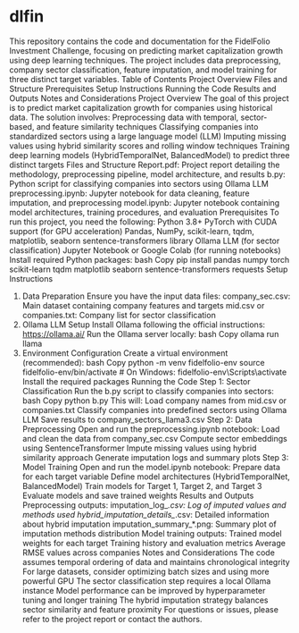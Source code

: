 # dlfin

This repository contains the code and documentation for the FidelFolio Investment Challenge, focusing on predicting market capitalization growth using deep learning techniques. The project includes data preprocessing, company sector classification, feature imputation, and model training for three distinct target variables.
Table of Contents
Project Overview
Files and Structure
Prerequisites
Setup Instructions
Running the Code
Results and Outputs
Notes and Considerations
Project Overview
The goal of this project is to predict market capitalization growth for companies using historical data. The solution involves:
Preprocessing data with temporal, sector-based, and feature similarity techniques
Classifying companies into standardized sectors using a large language model (LLM)
Imputing missing values using hybrid similarity scores and rolling window techniques
Training deep learning models (HybridTemporalNet, BalancedModel) to predict three distinct targets
Files and Structure
Report.pdf: Project report detailing the methodology, preprocessing pipeline, model architecture, and results
b.py: Python script for classifying companies into sectors using Ollama LLM
preprocessing.ipynb: Jupyter notebook for data cleaning, feature imputation, and preprocessing
model.ipynb: Jupyter notebook containing model architectures, training procedures, and evaluation
Prerequisites
To run this project, you need the following:
Python 3.8+
PyTorch with CUDA support (for GPU acceleration)
Pandas, NumPy, scikit-learn, tqdm, matplotlib, seaborn
sentence-transformers library
Ollama LLM (for sector classification)
Jupyter Notebook or Google Colab (for running notebooks)
Install required Python packages:
bash
Copy
pip install pandas numpy torch scikit-learn tqdm matplotlib seaborn sentence-transformers requests
Setup Instructions
1. Data Preparation
Ensure you have the input data files:
company_sec.csv: Main dataset containing company features and targets
mid.csv or companies.txt: Company list for sector classification
2. Ollama LLM Setup
Install Ollama following the official instructions: https://ollama.ai/
Run the Ollama server locally:
bash
Copy
ollama run llama
3. Environment Configuration
Create a virtual environment (recommended):
bash
Copy
python -m venv fidelfolio-env
source fidelfolio-env/bin/activate  # On Windows: fidelfolio-env\Scripts\activate
Install the required packages
Running the Code
Step 1: Sector Classification
Run the b.py script to classify companies into sectors:
bash
Copy
python b.py
This will:
Load company names from mid.csv or companies.txt
Classify companies into predefined sectors using Ollama LLM
Save results to company_sectors_llama3.csv
Step 2: Data Preprocessing
Open and run the preprocessing.ipynb notebook:
Load and clean the data from company_sec.csv
Compute sector embeddings using SentenceTransformer
Impute missing values using hybrid similarity approach
Generate imputation logs and summary plots
Step 3: Model Training
Open and run the model.ipynb notebook:
Prepare data for each target variable
Define model architectures (HybridTemporalNet, BalancedModel)
Train models for Target 1, Target 2, and Target 3
Evaluate models and save trained weights
Results and Outputs
Preprocessing outputs:
imputation_log_*.csv: Log of imputed values and methods used
hybrid_imputation_details_*.csv: Detailed information about hybrid imputation
imputation_summary_*.png: Summary plot of imputation methods distribution
Model training outputs:
Trained model weights for each target
Training history and evaluation metrics
Average RMSE values across companies
Notes and Considerations
The code assumes temporal ordering of data and maintains chronological integrity
For large datasets, consider optimizing batch sizes and using more powerful GPU
The sector classification step requires a local Ollama instance
Model performance can be improved by hyperparameter tuning and longer training
The hybrid imputation strategy balances sector similarity and feature proximity
For questions or issues, please refer to the project report or contact the authors.
